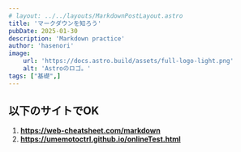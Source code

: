 ```yaml
---
# layout: ../../layouts/MarkdownPostLayout.astro
title: 'マークダウンを知ろう'
pubDate: 2025-01-30
description: 'Markdown practice'
author: 'hasenori'
image:
    url: 'https://docs.astro.build/assets/full-logo-light.png'
    alt: 'Astroのロゴ。'
tags: ["基礎",]
---
```


## 以下のサイトでOK 

1. **https://web-cheatsheet.com/markdown**
2. **https://umemotoctrl.github.io/onlineTest.html**
